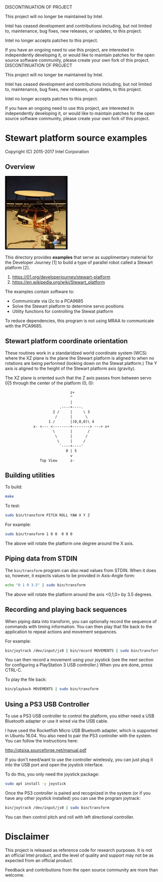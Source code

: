 DISCONTINUATION OF PROJECT

This project will no longer be maintained by Intel.

Intel has ceased development and contributions including, but not limited to, maintenance, bug fixes, new releases, or updates, to this project.  

Intel no longer accepts patches to this project.

If you have an ongoing need to use this project, are interested in independently developing it, or would like to maintain patches for the open source software community, please create your own fork of this project.  
DISCONTINUATION OF PROJECT

This project will no longer be maintained by Intel.

Intel has ceased development and contributions including, but not limited to, maintenance, bug fixes, new releases, or updates, to this project.  

Intel no longer accepts patches to this project.

If you have an ongoing need to use this project, are interested in independently developing it, or would like to maintain patches for the open source software community, please create your own fork of this project.  
# Stewart platform source examples
Copyright (C) 2015-2017 Intel Corporation

## Overview

![Do the Wave!](tutorial/wave.gif)

This directory provides **examples** that serve as supplimentary
material for the Developer Journey [1] to build a type of parallel 
robot called a Stewart platform [2].

1. https://01.org/developerjourney/stewart-platform
2. https://en.wikipedia.org/wiki/Stewart_platform

The examples contain software to:

* Communicate via i2c to a PCA9685
* Solve the Stewart platform to determine servo positions
* Utility functions for controlling the Stewat platform

To reduce dependencies, this program is not using MRAA to communicate
with the PCA9685.


## Stewart platform coordinate orientation

These routines work in a standaridzed world coordinate system (WCS)
where the XZ plane is the plane the Stewart platform is aligned to 
when no rotations are being performed (looking down on the Stewat 
platform.) The Y axis is aligned to the height of the Stewart platform 
axis (gravity).

The XZ plane is oriented such that the Z axis passes from between
servo 0|5 through the center of the platform (0, 0):

                                  z+
                                  ^
                                  |
                             .----+----.
                          2 /     |     \ 3
                           /      |      \
                        1 /       |(0,0,0)\ 4
                 x- <--- <--------+--------> ---> x+
                          \       |       /
                           \      |      /
                            \     |     /
                             `----+----'
                                0 | 5
                                  v
                    Top View      z-



## Building utilities

To build:

```bash
make
```

To test:
```bash
sudo bin/transform PITCH ROLL YAW X Y Z
```

For example:
```bash
sudo bin/transform 1 0 0  0 0 0
```

The above will rotate the platform one degree around the X axis.


## Piping data from STDIN

The `bin/transform` program can also read values from STDIN. When it
does so, however, it expects values to be provided in Axis-Angle form:

```bash
echo "0 1 0 3.5" | sudo bin/transform
```

The above will rotate the platform around the axis <0,1,0> by 3.5 degrees.


## Recording and playing back sequences

When piping data into transform, you can optionally record the sequence
of commands with timing information. You can then play that file back to
the application to repeat actions and movement sequences.

For example:
```bash
bin/joytrack /dev/input/js0 | bin/record MOVEMENTS | sudo bin/transform
```

You can then record a movement using your joystick (see the next section
for configuring a PlayStation 3 USB controller.) When you are done, 
press CTRL-C.

To play the file back:

```bash
bin/playback MOVEMENTS | sudo bin/transform
```

## Using a PS3 USB Controller

To use a PS3 USB controller to control the platform, you either need a
USB Bluetooth adapter or use it wired via the USB cable.

I have used the Rocketfish Micro USB Bluetooth adapter, which is 
supported in Ubuntu 16.04. You also need to pair the PS3 
controller with the system. You can follow the instructions here:

  http://qtsixa.sourceforge.net/manual.pdf

If you don't need/want to use the controller wirelessly, you can just
plug it into the USB port and open the joystick interface.

To do this, you only need the joystick package:

```bash
sudo apt install -y joystick
```

Once the PS3 controller is paired and recognized in the system (or if you
have any other joystick installed) you can use the program joytrack:

```bash
bin/joytrack /dev/input/js0 | sudo bin/transform
```

You can then control pitch and roll with left directional controller.


# Disclaimer

This project is released as reference code for research purposes. It is 
not an official Intel product, and the level of quality and support may 
not be as expected from an official product.

Feedback and contributions from the open source community are more than 
welcome.
